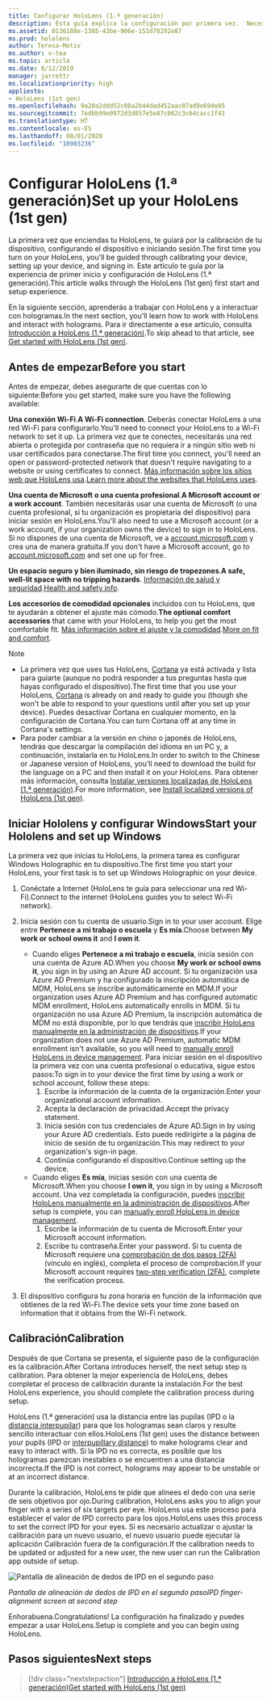 ```yaml
---
title: Configurar HoloLens (1.ª generación)
description: Esta guía explica la configuración por primera vez.  Necesitarás una red Wi-Fi y una cuenta de Microsoft (MSA) o de Azure Active Directory (Azure AD).
ms.assetid: 0136188e-1305-43be-906e-151d70292e87
ms.prod: hololens
author: Teresa-Motiv
ms.author: v-tea
ms.topic: article
ms.date: 8/12/2019
manager: jarrettr
ms.localizationpriority: high
appliesto:
- HoloLens (1st gen)
ms.openlocfilehash: 9a20a2ddd52c08a2b44dad452aac07ad9e69de85
ms.sourcegitcommit: 7edbb99e0972d3d857e5e87c062c3c64cacc1f41
ms.translationtype: HT
ms.contentlocale: es-ES
ms.lasthandoff: 08/01/2020
ms.locfileid: "10903236"
---
```

# <span data-ttu-id="32299-104">Configurar HoloLens (1.ª generación)</span><span class="sxs-lookup"><span data-stu-id="32299-104">Set up your HoloLens (1st gen)</span></span>

<span data-ttu-id="32299-105">La primera vez que enciendas tu HoloLens, te guiará por la calibración de tu dispositivo, configurando el dispositivo e iniciando sesión.</span><span class="sxs-lookup"><span data-stu-id="32299-105">The first time you turn on your HoloLens, you'll be guided through calibrating your device, setting up your device, and signing in.</span></span>  <span data-ttu-id="32299-106">Este artículo te guía por la experiencia de primer inicio y configuración de HoloLens (1.ª generación).</span><span class="sxs-lookup"><span data-stu-id="32299-106">This article walks through the HoloLens (1st gen) first start and setup experience.</span></span>

<span data-ttu-id="32299-107">En la siguiente sección, aprenderás a trabajar con HoloLens y a interactuar con hologramas.</span><span class="sxs-lookup"><span data-stu-id="32299-107">In the next section, you'll learn how to work with HoloLens and interact with holograms.</span></span> <span data-ttu-id="32299-108">Para ir directamente a ese artículo, consulta [Introducción a HoloLens (1.ª generación)](hololens1-basic-usage.md).</span><span class="sxs-lookup"><span data-stu-id="32299-108">To skip ahead to that article, see [Get started with HoloLens (1st gen)](hololens1-basic-usage.md).</span></span>

## <span data-ttu-id="32299-109">Antes de empezar</span><span class="sxs-lookup"><span data-stu-id="32299-109">Before you start</span></span>

<span data-ttu-id="32299-110">Antes de empezar, debes asegurarte de que cuentas con lo siguiente:</span><span class="sxs-lookup"><span data-stu-id="32299-110">Before you get started, make sure you have the following available:</span></span>

<span data-ttu-id="32299-111">**Una conexión Wi-Fi**.</span><span class="sxs-lookup"><span data-stu-id="32299-111">**A Wi-Fi connection**.</span></span> <span data-ttu-id="32299-112">Deberás conectar HoloLens a una red Wi-Fi para configurarlo.</span><span class="sxs-lookup"><span data-stu-id="32299-112">You'll need to connect your HoloLens to a Wi-Fi network to set it up.</span></span> <span data-ttu-id="32299-113">La primera vez que te conectes, necesitarás una red abierta o protegida por contraseña que no requiera ir a ningún sitio web ni usar certificados para conectarse.</span><span class="sxs-lookup"><span data-stu-id="32299-113">The first time you connect, you'll need an open or password-protected network that doesn't require navigating to a website or using certificates to connect.</span></span> <span data-ttu-id="32299-114">[Más información sobre los sitios web que HoloLens usa](hololens-offline.md).</span><span class="sxs-lookup"><span data-stu-id="32299-114">[Learn more about the websites that HoloLens uses](hololens-offline.md).</span></span>

<span data-ttu-id="32299-115">**Una cuenta de Microsoft o una cuenta profesional**.</span><span class="sxs-lookup"><span data-stu-id="32299-115">**A Microsoft account or a work account**.</span></span> <span data-ttu-id="32299-116">También necesitarás usar una cuenta de Microsoft (o una cuenta profesional, si tu organización es propietaria del dispositivo) para iniciar sesión en HoloLens.</span><span class="sxs-lookup"><span data-stu-id="32299-116">You'll also need to use a Microsoft account (or a work account, if your organization owns the device) to sign in to HoloLens.</span></span> <span data-ttu-id="32299-117">Si no dispones de una cuenta de Microsoft, ve a [account.microsoft.com](https://account.microsoft.com) y crea una de manera gratuita.</span><span class="sxs-lookup"><span data-stu-id="32299-117">If you don't have a Microsoft account, go to [account.microsoft.com](https://account.microsoft.com) and set one up for free.</span></span>

<span data-ttu-id="32299-118">**Un espacio seguro y bien iluminado, sin riesgo de tropezones**.</span><span class="sxs-lookup"><span data-stu-id="32299-118">**A safe, well-lit space with no tripping hazards**.</span></span> <span data-ttu-id="32299-119">[Información de salud y seguridad](https://go.microsoft.com/fwlink/p/?LinkId=746661).</span><span class="sxs-lookup"><span data-stu-id="32299-119">[Health and safety info](https://go.microsoft.com/fwlink/p/?LinkId=746661).</span></span>

<span data-ttu-id="32299-120">**Los accesorios de comodidad opcionales** incluidos con tu HoloLens, que te ayudarán a obtener el ajuste más cómodo.</span><span class="sxs-lookup"><span data-stu-id="32299-120">**The optional comfort accessories** that came with your HoloLens, to help you get the most comfortable fit.</span></span> <span data-ttu-id="32299-121">[Más información sobre el ajuste y la comodidad](https://support.microsoft.com/help/12632/hololens-fit-your-hololens).</span><span class="sxs-lookup"><span data-stu-id="32299-121">[More on fit and comfort](https://support.microsoft.com/help/12632/hololens-fit-your-hololens).</span></span>

> [!NOTE]
>  
> - <span data-ttu-id="32299-122">La primera vez que uses tus HoloLens, [Cortana](hololens-cortana.md) ya está activada y lista para guiarte (aunque no podrá responder a tus preguntas hasta que hayas configurado el dispositivo).</span><span class="sxs-lookup"><span data-stu-id="32299-122">The first time that you use your HoloLens, [Cortana](hololens-cortana.md) is already on and ready to guide you (though she won't be able to respond to your questions until after you set up your device).</span></span> <span data-ttu-id="32299-123">Puedes desactivar Cortana en cualquier momento, en la configuración de Cortana.</span><span class="sxs-lookup"><span data-stu-id="32299-123">You can turn Cortana off at any time in Cortana's settings.</span></span>
> - <span data-ttu-id="32299-124">Para poder cambiar a la versión en chino o japonés de HoloLens, tendrás que descargar la compilación del idioma en un PC y, a continuación, instalarla en tu HoloLens.</span><span class="sxs-lookup"><span data-stu-id="32299-124">In order to switch to the Chinese or Japanese version of HoloLens, you’ll need to download the build for the language on a PC and then install it on your HoloLens.</span></span> <span data-ttu-id="32299-125">Para obtener más información, consulta [Instalar versiones localizadas de HoloLens (1.ª generación)](hololens1-install-localized.md).</span><span class="sxs-lookup"><span data-stu-id="32299-125">For more information, see [Install localized versions of HoloLens (1st gen)](hololens1-install-localized.md).</span></span>

## <span data-ttu-id="32299-126">Iniciar Hololens y configurar Windows</span><span class="sxs-lookup"><span data-stu-id="32299-126">Start your Hololens and set up Windows</span></span>

<span data-ttu-id="32299-127">La primera vez que inicias tu HoloLens, la primera tarea es configurar Windows Holographic en tu dispositivo.</span><span class="sxs-lookup"><span data-stu-id="32299-127">The first time you start your HoloLens, your first task is to set up Windows Holographic on your device.</span></span>

1. <span data-ttu-id="32299-128">Conéctate a Internet (HoloLens te guía para seleccionar una red Wi-Fi).</span><span class="sxs-lookup"><span data-stu-id="32299-128">Connect to the internet (HoloLens guides you to select Wi-Fi network).</span></span>

1. <span data-ttu-id="32299-129">Inicia sesión con tu cuenta de usuario.</span><span class="sxs-lookup"><span data-stu-id="32299-129">Sign in to your user account.</span></span> <span data-ttu-id="32299-130">Elige entre **Pertenece a mi trabajo o escuela** y **Es mía**.</span><span class="sxs-lookup"><span data-stu-id="32299-130">Choose between **My work or school owns it** and **I own it**.</span></span>
    - <span data-ttu-id="32299-131">Cuando eliges **Pertenece a mi trabajo o escuela**, inicia sesión con una cuenta de Azure AD.</span><span class="sxs-lookup"><span data-stu-id="32299-131">When you choose **My work or school owns it**, you sign in by using an Azure AD account.</span></span> <span data-ttu-id="32299-132">Si tu organización usa Azure AD Premium y ha configurado la inscripción automática de MDM, HoloLens se inscribe automáticamente en MDM.</span><span class="sxs-lookup"><span data-stu-id="32299-132">If your organization uses Azure AD Premium and has configured automatic MDM enrollment, HoloLens automatically enrolls in MDM.</span></span> <span data-ttu-id="32299-133">Si tu organización no usa Azure AD Premium, la inscripción automática de MDM no está disponible, por lo que tendrás que [inscribir HoloLens manualmente en la administración de dispositivos](hololens-enroll-mdm.md#different-ways-to-enroll).</span><span class="sxs-lookup"><span data-stu-id="32299-133">If your organization does not use Azure AD Premium, automatic MDM enrollment isn't available, so you will need to [manually enroll HoloLens in device management](hololens-enroll-mdm.md#different-ways-to-enroll).</span></span> <span data-ttu-id="32299-134">Para iniciar sesión en el dispositivo la primera vez con una cuenta profesional o educativa, sigue estos pasos:</span><span class="sxs-lookup"><span data-stu-id="32299-134">To sign in to your device the first time by using a work or school account, follow these steps:</span></span>
        1. <span data-ttu-id="32299-135">Escribe la información de la cuenta de la organización.</span><span class="sxs-lookup"><span data-stu-id="32299-135">Enter your organizational account information.</span></span>
        1. <span data-ttu-id="32299-136">Acepta la declaración de privacidad.</span><span class="sxs-lookup"><span data-stu-id="32299-136">Accept the privacy statement.</span></span>
        1. <span data-ttu-id="32299-137">Inicia sesión con tus credenciales de Azure AD.</span><span class="sxs-lookup"><span data-stu-id="32299-137">Sign in by using your Azure AD credentials.</span></span> <span data-ttu-id="32299-138">Esto puede redirigirte a la página de inicio de sesión de tu organización.</span><span class="sxs-lookup"><span data-stu-id="32299-138">This may redirect to your organization's sign-in page.</span></span>
        1. <span data-ttu-id="32299-139">Continúa configurando el dispositivo.</span><span class="sxs-lookup"><span data-stu-id="32299-139">Continue setting up the device.</span></span>
    - <span data-ttu-id="32299-140">Cuando eliges **Es mía**, inicias sesión con una cuenta de Microsoft.</span><span class="sxs-lookup"><span data-stu-id="32299-140">When you choose **I own it**, you sign in by using a Microsoft account.</span></span> <span data-ttu-id="32299-141">Una vez completada la configuración, puedes [inscribir HoloLens manualmente en la administración de dispositivos](hololens-enroll-mdm.md#different-ways-to-enroll).</span><span class="sxs-lookup"><span data-stu-id="32299-141">After setup is complete, you can [manually enroll HoloLens in device management](hololens-enroll-mdm.md#different-ways-to-enroll).</span></span>
        1. <span data-ttu-id="32299-142">Escribe la información de tu cuenta de Microsoft.</span><span class="sxs-lookup"><span data-stu-id="32299-142">Enter your Microsoft account information.</span></span>
        1. <span data-ttu-id="32299-143">Escribe tu contraseña.</span><span class="sxs-lookup"><span data-stu-id="32299-143">Enter your password.</span></span> <span data-ttu-id="32299-144">Si tu cuenta de Microsoft requiere una [comprobación de dos pasos (2FA)](https://blogs.technet.microsoft.com/microsoft_blog/2013/04/17/microsoft-account-gets-more-secure/) (vínculo en inglés), completa el proceso de comprobación.</span><span class="sxs-lookup"><span data-stu-id="32299-144">If your Microsoft account requires [two-step verification (2FA)](https://blogs.technet.microsoft.com/microsoft_blog/2013/04/17/microsoft-account-gets-more-secure/), complete the verification process.</span></span>

1. <span data-ttu-id="32299-145">El dispositivo configura tu zona horaria en función de la información que obtienes de la red Wi-Fi.</span><span class="sxs-lookup"><span data-stu-id="32299-145">The device sets your time zone based on information that it obtains from the Wi-Fi network.</span></span>

## <span data-ttu-id="32299-146">Calibración</span><span class="sxs-lookup"><span data-stu-id="32299-146">Calibration</span></span>

<span data-ttu-id="32299-147">Después de que Cortana se presenta, el siguiente paso de la configuración es la calibración.</span><span class="sxs-lookup"><span data-stu-id="32299-147">After Cortana introduces herself, the next setup step is calibration.</span></span> <span data-ttu-id="32299-148">Para obtener la mejor experiencia de HoloLens, debes completar el proceso de calibración durante la instalación.</span><span class="sxs-lookup"><span data-stu-id="32299-148">For the best HoloLens experience, you should complete the calibration process during setup.</span></span>

<span data-ttu-id="32299-149">HoloLens (1.ª generación) usa la distancia entre las pupilas (IPD o la [distancia interpupilar](https://en.wikipedia.org/wiki/Interpupillary_distance)) para que los hologramas sean claros y resulte sencillo interactuar con ellos.</span><span class="sxs-lookup"><span data-stu-id="32299-149">HoloLens (1st gen) uses the distance between your pupils (IPD or [interpupillary distance](https://en.wikipedia.org/wiki/Interpupillary_distance)) to make holograms clear and easy to interact with.</span></span> <span data-ttu-id="32299-150">Si la IPD no es correcta, es posible que los hologramas parezcan inestables o se encuentren a una distancia incorrecta.</span><span class="sxs-lookup"><span data-stu-id="32299-150">If the IPD is not correct, holograms may appear to be unstable or at an incorrect distance.</span></span>

<span data-ttu-id="32299-151">Durante la calibración, HoloLens te pide que alinees el dedo con una serie de seis objetivos por ojo.</span><span class="sxs-lookup"><span data-stu-id="32299-151">During calibration, HoloLens asks you to align your finger with a series of six targets per eye.</span></span> <span data-ttu-id="32299-152">HoloLens usa este proceso para establecer el valor de IPD correcto para los ojos.</span><span class="sxs-lookup"><span data-stu-id="32299-152">HoloLens uses this process to set the correct IPD for your eyes.</span></span> <span data-ttu-id="32299-153">Si es necesario actualizar o ajustar la calibración para un nuevo usuario, el nuevo usuario puede ejecutar la aplicación Calibración fuera de la configuración.</span><span class="sxs-lookup"><span data-stu-id="32299-153">If the calibration needs to be updated or adjusted for a new user, the new user can run the Calibration app  outside of setup.</span></span>

![Pantalla de alineación de dedos de IPD en el segundo paso](./images/ipd-finger-alignment-300px.jpg)

*<span data-ttu-id="32299-155">Pantalla de alineación de dedos de IPD en el segundo paso</span><span class="sxs-lookup"><span data-stu-id="32299-155">IPD finger-alignment screen at second step</span></span>*

<span data-ttu-id="32299-156">Enhorabuena.</span><span class="sxs-lookup"><span data-stu-id="32299-156">Congratulations!</span></span> <span data-ttu-id="32299-157">La configuración ha finalizado y puedes empezar a usar HoloLens.</span><span class="sxs-lookup"><span data-stu-id="32299-157">Setup is complete and you can begin using HoloLens.</span></span>

## <span data-ttu-id="32299-158">Pasos siguientes</span><span class="sxs-lookup"><span data-stu-id="32299-158">Next steps</span></span>

> [!div class="nextstepaction"]
> [<span data-ttu-id="32299-159">Introducción a HoloLens (1.ª generación)</span><span class="sxs-lookup"><span data-stu-id="32299-159">Get started with HoloLens (1st gen)</span></span>](hololens1-basic-usage.md)
